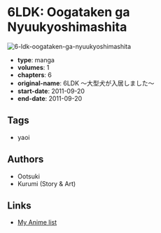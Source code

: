 # 6LDK: Oogataken ga Nyuukyoshimashita

![6-ldk-oogataken-ga-nyuukyoshimashita](https://cdn.myanimelist.net/images/manga/2/71929.jpg)

-   **type**: manga
-   **volumes**: 1
-   **chapters**: 6
-   **original-name**: 6LDK ～大型犬が入居しました～
-   **start-date**: 2011-09-20
-   **end-date**: 2011-09-20

## Tags

-   yaoi

## Authors

-   Ootsuki
-   Kurumi (Story & Art)

## Links

-   [My Anime list](https://myanimelist.net/manga/40971/6LDK__Oogataken_ga_Nyuukyoshimashita)
